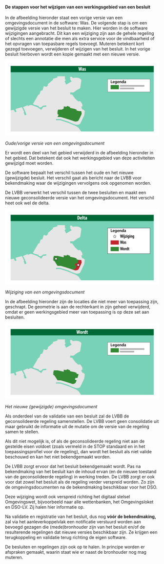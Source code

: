 ﻿#### De stappen voor het wijzigen van een werkingsgebied van een besluit

In de afbeelding hieronder staat een vorige versie van een omgevingsdocument in
de software: Was. De volgende stap is om een gewijzigde versie van het besluit
te maken. Hier worden in de software wijzigingen aangebracht. Dit kan een
wijziging zijn aan de gehele regeling of slechts een annotatie die men als extra
service voor de vindbaarheid of het opvragen van toepasbare regels toevoegt.
Muteren betekent kort gezegd toevoegen, verwijderen of wijzigen van het besluit.
In het vorige besluit hierboven wordt een kopie gemaakt met een nieuwe versie.

![](media/5005MuterenWas.png)

*Oude/vorige versie van een omgevingsdocument*

Er wordt een deel van het gebied verwijderd in de afbeelding hieronder in het
gebied. Dat betekent dat ook het werkingsgebied van deze activiteiten gewijzigd
moet worden.

De software bepaalt het verschil tussen het oude en het nieuwe (gewijzigde)
besluit. Het verschil gaat als bericht naar de LVBB voor bekendmaking waar de
wijzigingen vervolgens ook opgenomen worden.

De LVBB verwerkt het verschil tussen de twee besluiten en maakt een nieuwe
geconsolideerde versie van het omgevingsdocument. Het verschil heet ook wel de
delta.

![](media/5005MuterenDelta.png)

*Wijziging van een omgevingsdocument*

In de afbeelding hieronder zijn de locaties die niet meer van toepassing zijn,
geschrapt. De geometrie is aan de rechterkant in zijn geheel verwijderd, omdat
er geen werkingsgebied meer van toepassing is op deze set aan besluiten.

![](media/5005MuterenWordt.png)

*Het nieuwe (gewijzigde) omgevingsdocument*

Als onderdeel van de validatie van een besluit zal de LVBB de geconsolideerde
regeling samenstellen. De LVBB voert geen consolidatie uit maar gebruikt de
informatie uit de mutatie om de versie van de regeling samen te stellen.

Als dit niet mogelijk is, of als de geconsolideerde regeling niet aan de
gestelde eisen voldoet (zoals vermeld in de STOP standaard en in het
toepassingsprofiel voor de regeling), dan wordt het besluit als niet valide
beschouwd en kan het niet bekendgemaakt worden.

De LVBB zorgt ervoor dat het besluit bekendgemaakt wordt. Pas na bekendmaking
van het besluit kan de inhoud ervan (en de nieuwe toestand van de
geconsolideerde regeling) in werking treden. De LVBB zorgt er ook voor dat zowel
het besluit als de regeling verder verspreid worden. Zo zijn de
omgevingsdocumenten na de bekendmaking beschikbaar voor het DSO.

Deze wijziging wordt ook verspreid richting het digitaal stelsel Omgevingswet,
bijvoorbeeld naar alle wettenbanken, het Omgevingsloket en DSO-LV. Zij halen
hier informatie op.

Na validatie en registratie van het besluit, dus nog **vóór de bekendmaking,**
zal via het aanleverkoppelvlak een notificatie verstuurd worden aan bevoegd
gezagen die (mede)bronhouder zijn van het besluit en/of de resulterende
regelingen dat nieuwe versies beschikbaar zijn. Ze krijgen een terugkoppeling en
validatie terug richting de eigen software.

De besluiten en regelingen zijn ook op te halen. In principe worden er afspraken
gemaakt, waarin staat wie er naast de bronhouder nog mag muteren.
